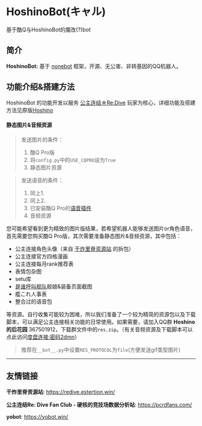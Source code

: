 # HoshinoBot(キャル)

基于酷Q与HoshinoBot的魔改(?)bot


## 简介

**HoshinoBot:** 基于 [nonebot](http://nonebot.cqp.moe) 框架，开源、无公害、非转基因的QQ机器人。



## 功能介绍&搭建方法

HoshinoBot 的功能开发以服务 [公主连结☆Re:Dive](http://priconne-redive.jp) 玩家为核心，详细功能及搭建方法见原版[Hoshino](http://github.com/Ice-Cirno/HoshinoBot)


#### 静态图片&音频资源

> 发送图片的条件：  
> 1. 酷Q Pro版  
> 2. 将`config.py`中的`USE_CQPRO`设为`True`  
> 3. 静态图片资源

> 发送语音的条件：
> 1. 同上1.
> 2. 同上2.
> 3. 已安装酷Q Pro的[语音插件](https://cqp.cc/forum.php?mod=viewthread&tid=21132&highlight=%E8%AF%AD%E9%9F%B3)
> 4. 音频资源

您可能希望看到更为精致的图片版结果，若希望机器人能够发送图片or角色语音，首先需要您购买酷Q Pro版，其次需要准备静态图片&音频资源，其中包括：

- 公主连接角色头像（来自 [干炸里脊资源站](https://redive.estertion.win/) 的拆包）
- 公主连接官方四格漫画
- 公主连接每月rank推荐表
- 表情包杂图
- setu库
- [是谁呼叫舰队](http://fleet.diablohu.com/)舰娘&装备页面截图
- 艦これ人事表
- 整合过的语音包

等资源。自行收集可能较为困难，所以我们准备了一个较为精简的资源包以及下载脚本，可以满足公主连接相关功能的日常使用。如果需要，请加入QQ群 **Hoshino的后花园** 367501912，下载群文件中的`res.zip`。（有关音频资源及下载脚本可以点此访问[度盘连接:密码2dmn](https://pan.baidu.com/s/1GYXL8a0gO0u0XQWnSkbSuQ)）

> 推荐在`__bot__.py`中设置`RES_PROTOCOL`为`file`(方便发送gif类型图片)

-------------




## 友情链接

**干炸里脊资源站**: https://redive.estertion.win/

**公主连结Re: Dive Fan Club - 硬核的竞技场数据分析站**: https://pcrdfans.com/

**yobot**: https://yobot.win/

